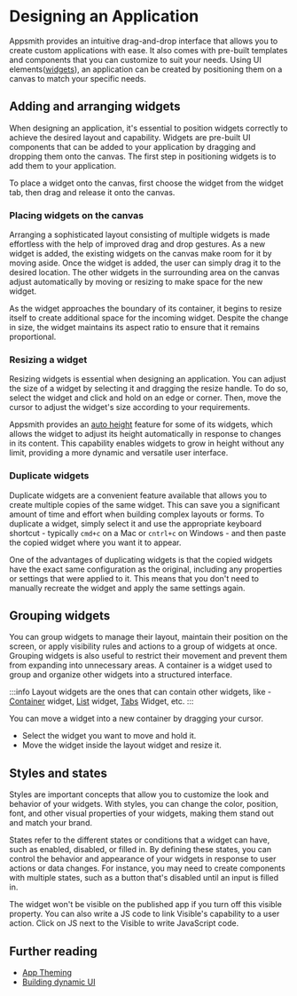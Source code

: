 # Designing an Application

Appsmith provides an intuitive drag-and-drop interface that allows you to create custom applications with ease. It also comes with pre-built templates and components that you can customize to suit your needs. Using UI elements([widgets](/reference/widgets/)), an application can be created by positioning them on a canvas to match your specific needs.

<VideoEmbed host="youtube" videoId="NB8Btt0aw0g" title="How to use Drag and Drop" caption="How to use Drag and Drop"/>


## Adding and arranging widgets

When designing an application, it's essential to position widgets correctly to achieve the desired layout and capability. Widgets are pre-built UI components that can be added to your application by dragging and dropping them onto the canvas. The first step in positioning widgets is to add them to your application. 

To place a widget onto the canvas, first choose the widget from the widget tab, then drag and release it onto the canvas.


### Placing widgets on the canvas

Arranging a sophisticated layout consisting of multiple widgets is made effortless with the help of improved drag and drop gestures. As a new widget is added, the existing widgets on the canvas make room for it by moving aside. Once the widget is added, the user can simply drag it to the desired location. The other widgets in the surrounding area on the canvas adjust automatically by moving or resizing to make space for the new widget.

<VideoEmbed host="youtube" videoId="PovX7V5vPho" title="Placing widgets" caption="Placing widgets"/>


As the widget approaches the boundary of its container, it begins to resize itself to create additional space for the incoming widget. Despite the change in size, the widget maintains its aspect ratio to ensure that it remains proportional.

### Resizing a widget

Resizing widgets is essential when designing an application. You can adjust the size of a widget by selecting it and dragging the resize handle. To do so, select the widget and click and hold on an edge or corner. Then, move the cursor to adjust the widget's size according to your requirements.

<VideoEmbed host="youtube" videoId="b4fISDtt2u0" title="Manual Resize" caption="Manual Resize"/>

Appsmith provides an [auto height](/reference/widgets#auto-height) feature for some of its widgets, which allows the widget to adjust its height automatically in response to changes in its content. This capability enables widgets to grow in height without any limit, providing a more dynamic and versatile user interface. 


### Duplicate widgets

Duplicate widgets are a convenient feature available that allows you to create multiple copies of the same widget. This can save you a significant amount of time and effort when building complex layouts or forms. To duplicate a widget, simply select it and use the appropriate keyboard shortcut - typically `cmd+c` on a Mac or `cntrl+c` on Windows - and then paste the copied widget where you want it to appear.

<VideoEmbed host="youtube" videoId="p3yxwtkeBXk" title="Duplicate widgets" caption="Duplicate widgets"/>

One of the advantages of duplicating widgets is that the copied widgets have the exact same configuration as the original, including any properties or settings that were applied to it. This means that you don't need to manually recreate the widget and apply the same settings again.



## Grouping widgets

You can group widgets to manage their layout, maintain their position on the screen, or apply visibility rules and actions to a group of widgets at once. Grouping widgets is also useful to restrict their movement and prevent them from expanding into unnecessary areas. A container is a widget used to group and organize other widgets into a structured interface. 

:::info
Layout widgets are the ones that can contain other widgets, like - [Container](/reference/widgets/container) widget, [List](/reference/widgets/list) widget, [Tabs](/reference/widgets/tabs) Widget, etc.
:::

You can move a widget into a new container by dragging your cursor.

* Select the widget you want to move and hold it.
* Move the widget inside the layout widget and resize it.

<VideoEmbed host="youtube" videoId="QyRb-PFE2To" title="Moving Across Containers" caption="Moving Across Containers"/>


## Styles and states

Styles are important concepts that allow you to customize the look and behavior of your widgets. With styles, you can change the color, position, font, and other visual properties of your widgets, making them stand out and match your brand. 

<VideoEmbed host="youtube" videoId="8RK5ww3baF4" title="Styles" caption="Styles"/>

States refer to the different states or conditions that a widget can have, such as enabled, disabled, or filled in. By defining these states, you can control the behavior and appearance of your widgets in response to user actions or data changes. For instance, you may need to create components with multiple states, such as a button that's disabled until an input is filled in. 

The widget won't be visible on the published app if you turn off this visible property. You can also write a JS code to link Visible's capability to a user action. Click on JS next to the Visible to write JavaScript code.


## Further reading

* [App Theming](/core-concepts/building-ui/designing-an-application/app-theming)
* [Building dynamic UI](/core-concepts/building-ui/dynamic-ui)
